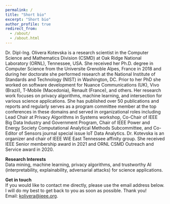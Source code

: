 ```yaml
---
permalink: /
title: "Short bio"
excerpt: "Short bio"
author_profile: true
redirect_from: 
  - /about/
  - /about.html
---
```


Dr. Dipl-Ing. Olivera Kotevska is a research scientist in the Computer Science and Mathematics Division (CSMD) at Oak Ridge National Laboratory (ORNL), Tennessee, USA. She received her Ph.D. degree in Computer Science from the Universite Grenoble Alpes, France in 2018 and during her doctorate she performed research at the National Institute of Standards and Technology (NIST) in Washington, DC. Prior to her PhD she worked on software development for Nuance Communications (UK), Vivo (Brazil), T-Mobile (Macedonia), Renault (France), and others. Her research work focuses on privacy algorithms, machine learning, and intersection for various science applications. She has published over 50 publications and reports and regularly serves as a program committee member at the top conferences in these domains and served in organizational roles including Lead Chair at Privacy Algorithms in Systems workshop, Co-Chair of IEEE Big Data Industry and Government Program, Chair of IEEE Power and Energy Society Computational Analytical Methods Subcommittee, and Co-Editor of Sensors journal special issue IoT Data Analytics. Dr. Kotevska is an organizer and chair of IEEE WiE East Tennessee affinity group. She received IEEE Senior membership award in 2021 and ORNL CSMD Outreach and Service award in 2020.

<b> Research Interests </b> <br>
Data mining, machine learning, privacy algorithms, and trustworthy AI (interpretability, explainability, adversarial attacks) for science applications.

<b> Get in touch </b> <br>
If you would like to contact me directly, please use the email address below. I will do my best to get back to you as soon as possible. Thank you! <br>
Email: kolivera@ieee.org.
